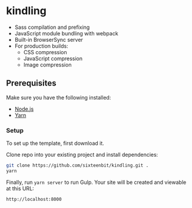 # kindling

- Sass compilation and prefixing
- JavaScript module bundling with webpack
- Built-in BrowserSync server
- For production builds:
  - CSS compression
  - JavaScript compression
  - Image compression

## Prerequisites

Make sure you have the following installed:

- [Node.js](https://nodejs.org/en/)
- [Yarn](https://yarnpkg.com/)

### Setup

To set up the template, first download it.

Clone repo into your existing project and install dependencies:

```bash
git clone https://github.com/sixteenbit/kindling.git .
yarn
```

Finally, run `yarn server` to run Gulp. Your site will be created and viewable at this URL:

```
http://localhost:8000
```
